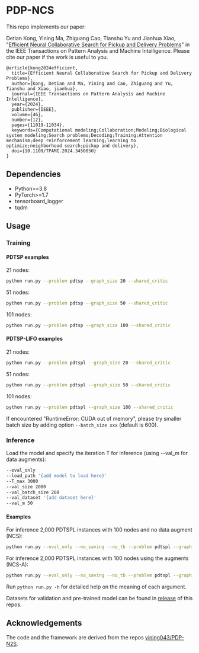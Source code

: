 # PDP-NCS

This repo implements our paper:

Detian Kong, Yining Ma, Zhiguang Cao, Tianshu Yu and Jianhua Xiao, "[Efficient Neural Collaborative Search for Pickup and Delivery Problems](https://www.researchgate.net/publication/383328030_Efficient_Neural_Collaborative_Search_for_Pickup_and_Delivery_Problems)" in the IEEE Transactions on Pattern Analysis and Machine Intelligence. Please cite our paper if the work is useful to you.

```
@article{kong2024efficient,
  title={Efficient Neural Collaborative Search for Pickup and Delivery Problems},
  author={Kong, Detian and Ma, Yining and Cao, Zhiguang and Yu, Tianshu and Xiao, jianhua},
  journal={IEEE Transactions on Pattern Analysis and Machine Intelligence},
  year={2024},
  publisher={IEEE},
  volume={46},
  number={12},
  pages={11019-11034},
  keywords={Computational modeling;Collaboration;Modeling;Biological system modeling;Search problems;Decoding;Training;Attention mechanism;deep reinforcement learning;learning to optimize;neighborhood search;pickup and delivery},
  doi={10.1109/TPAMI.2024.3450850}
}
``` 

## Dependencies
* Python>=3.8
* PyTorch>=1.7
* tensorboard_logger
* tqdm

## Usage

### Training

#### PDTSP examples

21 nodes:
```bash
python run.py --problem pdtsp --graph_size 20 --shared_critic
```

51 nodes:
```bash
python run.py --problem pdtsp --graph_size 50 --shared_critic
```

101 nodes:
```bash
python run.py --problem pdtsp --graph_size 100 --shared_critic
```

#### PDTSP-LIFO examples

21 nodes:
```bash
python run.py --problem pdtspl --graph_size 20 --shared_critic
```

51 nodes:
```bash
python run.py --problem pdtspl --graph_size 50 --shared_critic
```

101 nodes:
```bash
python run.py --problem pdtspl --graph_size 100 --shared_critic
```

If encountered "RuntimeError: CUDA out of memory", please try smaller batch size by adding option ```--batch_size xxx``` (default is 600).

### Inference

Load the model and specify the iteration T for inference (using --val_m for data augments):

```bash
--eval_only 
--load_path '{add model to load here}'
--T_max 3000 
--val_size 2000 
--val_batch_size 200 
--val_dataset '{add dataset here}' 
--val_m 50
```

#### Examples

For inference 2,000 PDTSPL instances with 100 nodes and no data augment (NCS):

```bash
python run.py --eval_only --no_saving --no_tb --problem pdtspl --graph_size 100 --val_m 1 --val_dataset './datasets/pdp_100.pkl' --load_path './pre-trained/ncs/pdtspl_100/epoch-198.pt' --val_size 2000 --val_batch_size 2000 --T_max 3000 --shared_critic
```

For inference 2,000 PDTSPL instances with 100 nodes using the augments (NCS-A):

```bash
python run.py --eval_only --no_saving --no_tb --problem pdtspl --graph_size 100 --val_m 50 --val_dataset './datasets/pdp_100.pkl' --load_path './pre-trained/ncs/pdtspl_100/epoch-198.pt' --val_size 2000 --val_batch_size 200 --T_max 3000 --shared_critic
```

Run ```python run.py -h``` for detailed help on the meaning of each argument.

Datasets for validation and pre-trained model can be found in [release](https://github.com/dtkon/PDP-NCS/releases) of this repos.

## Acknowledgements
The code and the framework are derived from the repos [yining043/PDP-N2S](https://github.com/yining043/PDP-N2S).
